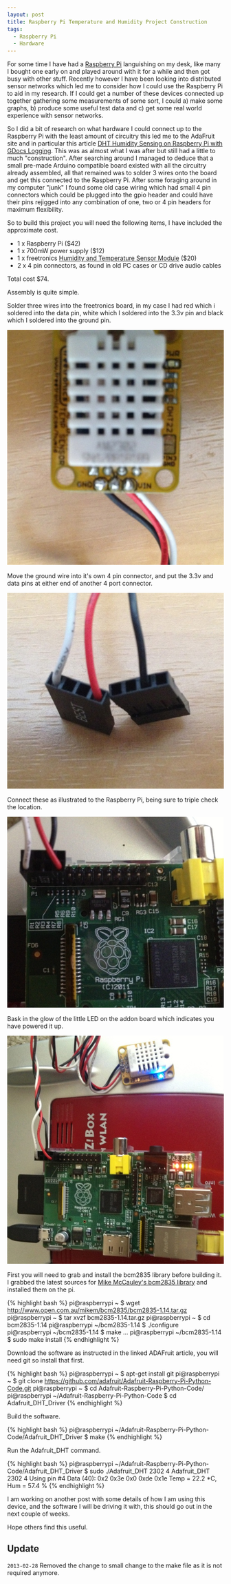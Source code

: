 ```yaml
---
layout: post
title: Raspberry Pi Temperature and Humidity Project Construction
tags: 
  - Raspberry Pi
  - Hardware
---
```


For some time I have had a [Raspberry Pi](http://www.raspberrypi.org/) languishing on my desk, like many I bought one early on and played around with
it for a while and then got busy with other stuff. Recently however I have been looking into distributed sensor networks
which led me to consider how I could use the Raspberry Pi to aid in my research. If I could get a number of these devices
connected up together gathering some measurements of some sort, I could a) make some graphs, b) produce some useful
test data and c) get some real world experience with sensor networks.


So I did a bit of research on what hardware I could connect up to the Raspberry Pi with the least amount of circuitry
this led me to the AdaFruit site and in particular this article [DHT Humidity Sensing on Raspberry Pi with GDocs Logging](http://learn.adafruit.com/dht-humidity-sensing-on-raspberry-pi-with-gdocs-logging/overview).
This was as almost what I was after but still had a little to much "construction". After searching around I managed to
deduce that a small pre-made Arduino compatible board existed with all the circuitry already assembled,  all that remained was
to solder 3 wires onto the board and get this connected to the Raspberry Pi. After some foraging around in my computer
"junk" I found some old case wiring which had small 4 pin connectors which could be plugged into the gpio header and could
have their pins rejigged into any combination of one, two or 4 pin headers for maximum flexibility.

So to build this project you will need the following items, I have included the approximate cost.

* 1 x Raspberry Pi ($42)
* 1 x 700mW power supply ($12)
* 1 x freetronics [Humidity and Temperature Sensor Module](http://www.freetronics.com/humid) ($20)
* 2 x 4 pin connectors, as found in old PC cases or CD drive audio cables

Total cost $74.

Assembly is quite simple.

Solder three wires into the freetronics board, in my case I had red which i soldered into the data pin, white which
I soldered into the 3.3v pin and black which I soldered into the ground pin.

![Sensor Connection](/images/2012-12-21_RaspberryPi_Project_Sensor.jpg)

Move the ground wire into it's own 4 pin connector, and put the 3.3v and data pins at either end of another 4 port connector.

![Four pin Connectors](/images/2012-12-21_RaspberryPi_Project_Connectors.jpg)

Connect these as illustrated to the Raspberry Pi, being sure to triple check the location.

![Connected to the Raspberry Pi](/images/2012-12-21_RaspberryPi_Project_Connection.jpg)

Bask in the glow of the little LED on the addon board which indicates you have powered it up.

![Finished project connected to the network](/images/2012-12-21_RaspberryPi_Project.jpg)

First you will need to grab and install the bcm2835 library before building it. I grabbed the latest sources for
[Mike McCauley's bcm2835 library](http://www.open.com.au/mikem/bcm2835/) and installed them on the pi.

{% highlight bash %}
pi@raspberrypi ~ $ wget http://www.open.com.au/mikem/bcm2835/bcm2835-1.14.tar.gz
pi@raspberrypi ~ $ tar xvzf bcm2835-1.14.tar.gz
pi@raspberrypi ~ $ cd bcm2835-1.14
pi@raspberrypi ~/bcm2835-1.14 $ ./configure
pi@raspberrypi ~/bcm2835-1.14 $ make
...
pi@raspberrypi ~/bcm2835-1.14 $ sudo make install
{% endhighlight %}

Download the software as instructed in the linked ADAFruit article, you will need git so install that first.

{% highlight bash %}
pi@raspberrypi ~ $ apt-get install git
pi@raspberrypi ~ $ git clone https://github.com/adafruit/Adafruit-Raspberry-Pi-Python-Code.git
pi@raspberrypi ~ $ cd Adafruit-Raspberry-Pi-Python-Code/
pi@raspberrypi ~/Adafruit-Raspberry-Pi-Python-Code $ cd Adafruit_DHT_Driver
{% endhighlight %}

Build the software.

{% highlight bash %}
pi@raspberrypi ~/Adafruit-Raspberry-Pi-Python-Code/Adafruit_DHT_Driver $ make
{% endhighlight %}

Run the Adafruit_DHT command.

{% highlight bash %}
pi@raspberrypi ~/Adafruit-Raspberry-Pi-Python-Code/Adafruit_DHT_Driver $ sudo ./Adafruit_DHT 2302 4
Adafruit_DHT 2302 4
Using pin #4
Data (40): 0x2 0x3e 0x0 0xde 0x1e
Temp =  22.2 *C, Hum = 57.4 %
{% endhighlight %}

I am working on another post with some details of how I am using this device, and the software I will be driving it with,
this should go out in the next couple of weeks.

Hope others find this useful.

Update
-------------

`2013-02-28` Removed the change to small change to the make file as it is not required anymore.